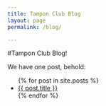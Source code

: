 ```yaml
---
title: Tampon Club Blog
layout: page
permalink: /blog/

---
```


#Tampon Club Blog!

We have one post, behold:
<ul>
  {% for post in site.posts %}
    <li>
      <a href="{{ post.url }}">{{ post.title }}</a>
    </li>
  {% endfor %}
</ul>
